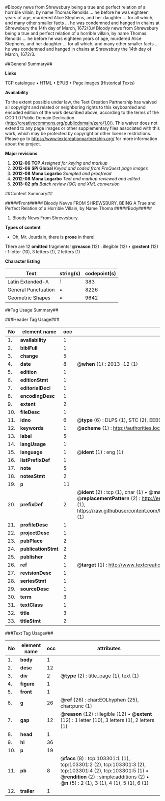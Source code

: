 #Bloody news from Shrewsbury being a true and perfect relation of a horrible villain, by name Thomas Renolds ... he before he was eighteen years of age, murdered Alice Stephens, and her daughter ... for all which, and many other smaller facts ... he was condemned and hanged in chains at Shrewsbury the 14th day of March, 1672/3.#
Bloody news from Shrewsbury being a true and perfect relation of a horrible villain, by name Thomas Renolds ... he before he was eighteen years of age, murdered Alice Stephens, and her daughter ... for all which, and many other smaller facts ... he was condemned and hanged in chains at Shrewsbury the 14th day of March, 1672/3.

##General Summary##

**Links**

[TCP catalogue](http://www.ota.ox.ac.uk/tcp/)  • 
[HTML](http://tei.it.ox.ac.uk/tcp/Texts-HTML/free/A28/A28422.html)  • 
[EPUB](http://tei.it.ox.ac.uk/tcp/Texts-EPUB/free/A28/A28422.epub) • 
[Page images (Historical Texts)](https://historicaltexts.jisc.ac.uk/eebo-15261014e)

**Availability**

To the extent possible under law, the Text Creation Partnership has waived all copyright and related or neighboring rights to this keyboarded and encoded edition of the work described above, according to the terms of the CC0 1.0 Public Domain Dedication (http://creativecommons.org/publicdomain/zero/1.0/). This waiver does not extend to any page images or other supplementary files associated with this work, which may be protected by copyright or other license restrictions. Please go to https://www.textcreationpartnership.org/ for more information about the project.

**Major revisions**

1. __2012-06__ __TCP__ *Assigned for keying and markup*
1. __2012-06__ __SPi Global__ *Keyed and coded from ProQuest page images*
1. __2012-08__ __Mona Logarbo__ *Sampled and proofread*
1. __2012-08__ __Mona Logarbo__ *Text and markup reviewed and edited*
1. __2013-02__ __pfs__ *Batch review (QC) and XML conversion*

##Content Summary##

#####Front#####
Bloody Nevvs FROM SHREWSBURY, BEING A True and Perfect Relation of a Horrible Villain, by Name Thoma
#####Body#####

1. Bloody News From Shrevvsbury.

**Types of content**

  * Oh, Mr. Jourdain, there is **prose** in there!

There are 12 **omitted** fragments! 
 @__reason__ (12) : illegible (12)  •  @__extent__ (12) : 1 letter (10), 3 letters (1), 2 letters (1)

**Character listing**


|Text|string(s)|codepoint(s)|
|---|---|---|
|Latin Extended-A|ſ|383|
|General Punctuation|•|8226|
|Geometric Shapes|▪|9642|

##Tag Usage Summary##

###Header Tag Usage###

|No|element name|occ|attributes|
|---|---|---|---|
|1.|__availability__|1||
|2.|__biblFull__|1||
|3.|__change__|5||
|4.|__date__|8| @__when__ (1) : 2013-12 (1)|
|5.|__edition__|1||
|6.|__editionStmt__|1||
|7.|__editorialDecl__|1||
|8.|__encodingDesc__|1||
|9.|__extent__|2||
|10.|__fileDesc__|1||
|11.|__idno__|6| @__type__ (6) : DLPS (1), STC (2), EEBO-CITATION (1), OCLC (1), VID (1)|
|12.|__keywords__|1| @__scheme__ (1) : http://authorities.loc.gov/ (1)|
|13.|__label__|5||
|14.|__langUsage__|1||
|15.|__language__|1| @__ident__ (1) : eng (1)|
|16.|__listPrefixDef__|1||
|17.|__note__|5||
|18.|__notesStmt__|2||
|19.|__p__|11||
|20.|__prefixDef__|2| @__ident__ (2) : tcp (1), char (1)  •  @__matchPattern__ (2) : ([0-9\-]+):([0-9IVX]+) (1), (.+) (1)  •  @__replacementPattern__ (2) : http://eebo.chadwyck.com/downloadtiff?vid=$1&page=$2 (1), https://raw.githubusercontent.com/textcreationpartnership/Texts/master/tcpchars.xml#$1 (1)|
|21.|__profileDesc__|1||
|22.|__projectDesc__|1||
|23.|__pubPlace__|2||
|24.|__publicationStmt__|2||
|25.|__publisher__|2||
|26.|__ref__|1| @__target__ (1) : http://www.textcreationpartnership.org/docs/. (1)|
|27.|__revisionDesc__|1||
|28.|__seriesStmt__|1||
|29.|__sourceDesc__|1||
|30.|__term__|3||
|31.|__textClass__|1||
|32.|__title__|3||
|33.|__titleStmt__|2||


###Text Tag Usage###

|No|element name|occ|attributes|
|---|---|---|---|
|1.|__body__|1||
|2.|__desc__|12||
|3.|__div__|2| @__type__ (2) : title_page (1), text (1)|
|4.|__figure__|1||
|5.|__front__|1||
|6.|__g__|26| @__ref__ (26) : char:EOLhyphen (25), char:punc (1)|
|7.|__gap__|12| @__reason__ (12) : illegible (12)  •  @__extent__ (12) : 1 letter (10), 3 letters (1), 2 letters (1)|
|8.|__head__|1||
|9.|__hi__|36||
|10.|__p__|19||
|11.|__pb__|8| @__facs__ (8) : tcp:103301:1 (1), tcp:103301:2 (2), tcp:103301:3 (2), tcp:103301:4 (2), tcp:103301:5 (1)  •  @__rendition__ (2) : simple:additions (2)  •  @__n__ (5) : 2 (1), 3 (1), 4 (1), 5 (1), 6 (1)|
|12.|__trailer__|1||
